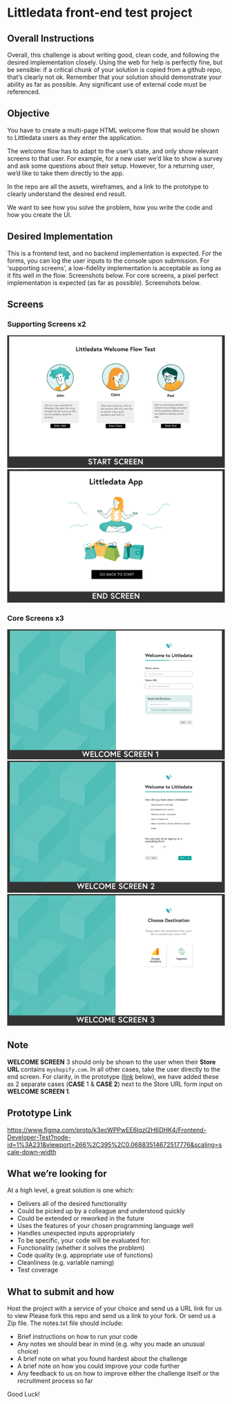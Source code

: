 # Littledata front-end test project
## Overall Instructions
Overall, this challenge is about writing good, clean code, and following the desired implementation closely.
Using the web for help is perfectly fine, but be sensible: if a critical chunk of your solution is copied from a github repo, that’s clearly not ok. Remember that your solution should demonstrate your ability as far as possible. Any significant use of external code must be referenced.
## Objective
You have to create a multi-page HTML welcome flow that would be shown to Littledata users as they enter the application.

The welcome flow has to adapt to the user’s state, and only show relevant screens to that user. For example, for a new user we’d like to show a survey and ask some questions about their setup. However, for a returning user, we’d like to take them directly to the app.

In the repo are all the assets, wireframes, and a link to the prototype to clearly understand the desired end result.

We want to see how you solve the problem, how you write the code and how you create the UI.
## Desired Implementation
This is a frontend test, and no backend implementation is expected. For the forms, you can log the user inputs to the console upon submission.
For ‘supporting screens’, a low-fidelity implementation is acceptable as long as it fits well in the flow. Screenshots below.
For core screens, a pixel perfect implementation is expected (as far as possible). Screenshots below.

## Screens
### Supporting Screens x2
![](./Wireframes/startScreenReadme.png)
![](./Wireframes/endScreenReadme.png)

### Core Screens x3
![](./Wireframes/welcomeScreen1Readme.png)
![](./Wireframes/welcomeScreen2Readme.png)
![](./Wireframes/welcomeScreen3Readme.png)



## Note
**WELCOME SCREEN** 3 should only be shown to the user when their **Store URL** contains `myshopify.com`. In all other cases, take the user directly to the end screen.
For clarity, in the prototype ([link](https://www.figma.com/proto/k3ecWPPwEE6IqzI2H6DHK4/Frontend-Developer-Test?node-id=1%3A231&viewport=266%2C395%2C0.06883514672517776&scaling=scale-down-width) below), we have added these as 2 separate cases (**CASE** 1 & **CASE 2**) next to the Store URL form input on **WELCOME SCREEN 1**.
## Prototype Link
https://www.figma.com/proto/k3ecWPPwEE6IqzI2H6DHK4/Frontend-Developer-Test?node-id=1%3A231&viewport=266%2C395%2C0.06883514672517776&scaling=scale-down-width


## What we’re looking for
At a high level, a great solution is one which:
- Delivers all of the desired functionality
- Could be picked up by a colleague and understood quickly
- Could be extended or reworked in the future
- Uses the features of your chosen programming language well
- Handles unexpected inputs appropriately
- To be specific, your code will be evaluated for:
- Functionality (whether it solves the problem)
- Code quality (e.g. appropriate use of functions)
- Cleanliness (e.g. variable naming)
- Test coverage

## What to submit and how
Host the project with a service of your choice and send us a URL link for us to view
Please fork this repo and send us a link to your fork. Or send us a Zip file.
The notes.txt file should include:
- Brief instructions on how to run your code
- Any notes we should bear in mind (e.g. why you made an unusual choice)
- A brief note on what you found hardest about the challenge
- A brief note on how you could improve your code further
- Any feedback to us on how to improve either the challenge itself or the recruitment process so far


Good Luck!
